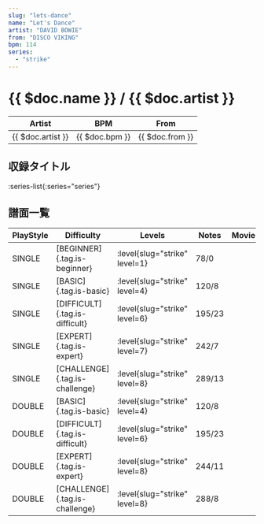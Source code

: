 ```yaml
---
slug: "lets-dance"
name: "Let's Dance"
artist: "DAVID BOWIE"
from: "DISCO VIKING"
bpm: 114
series:
  - "strike"
---
```


# {{ $doc.name }} / {{ $doc.artist }}

|Artist|BPM|From|
|------|---|----|
|{{ $doc.artist }}|{{ $doc.bpm }}|{{ $doc.from }}|

## 収録タイトル

:series-list{:series="series"}

## 譜面一覧

|PlayStyle|Difficulty|Levels|Notes|Movie|
|---------|----------|------|-----|-----|
|SINGLE|[BEGINNER]{.tag.is-beginner}|:level{slug="strike" level=1}|78/0||
|SINGLE|[BASIC]{.tag.is-basic}|:level{slug="strike" level=4}|120/8||
|SINGLE|[DIFFICULT]{.tag.is-difficult}|:level{slug="strike" level=6}|195/23||
|SINGLE|[EXPERT]{.tag.is-expert}|:level{slug="strike" level=7}|242/7||
|SINGLE|[CHALLENGE]{.tag.is-challenge}|:level{slug="strike" level=8}|289/13||
|DOUBLE|[BASIC]{.tag.is-basic}|:level{slug="strike" level=4}|120/8||
|DOUBLE|[DIFFICULT]{.tag.is-difficult}|:level{slug="strike" level=6}|195/23||
|DOUBLE|[EXPERT]{.tag.is-expert}|:level{slug="strike" level=8}|244/11||
|DOUBLE|[CHALLENGE]{.tag.is-challenge}|:level{slug="strike" level=8}|288/8||

